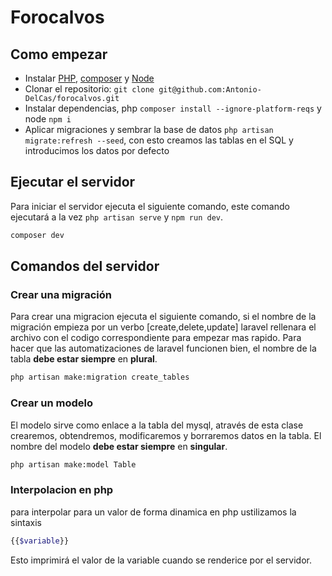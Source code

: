# Forocalvos

## Como empezar

-   Instalar [PHP](https://www.php.net/manual/es/install.php), [composer](https://getcomposer.org/) y [Node](https://nodejs.org/en/)
-   Clonar el repositorio: `git clone git@github.com:Antonio-DelCas/forocalvos.git`
-   Instalar dependencias, php `composer install --ignore-platform-reqs` y node `npm i`
-   Aplicar migraciones y sembrar la base de datos `php artisan migrate:refresh --seed`, con esto creamos las tablas en el SQL y introducimos los datos por defecto

## Ejecutar el servidor

Para iniciar el servidor ejecuta el siguiente comando, este comando ejecutará a la vez `php artisan serve` y `npm run dev`.

```bash
composer dev
```

## Comandos del servidor

### Crear una migración

Para crear una migracion ejecuta el siguiente comando, si el nombre de la migración empieza por un verbo [create,delete,update] laravel rellenara el archivo con el codigo correspondiente para empezar mas rapido.
Para hacer que las automatizaciones de laravel funcionen bien, el nombre de la tabla **debe estar siempre** en **plural**.

```bash
php artisan make:migration create_tables
```

### Crear un modelo

El modelo sirve como enlace a la tabla del mysql, através de esta clase crearemos, obtendremos, modificaremos y borraremos datos en la tabla.
El nombre del modelo **debe estar siempre** en **singular**.

```bash
php artisan make:model Table
```

### Interpolacion en php

para interpolar para un valor de forma dinamica en php ustilizamos la sintaxis
```php
{{$variable}}
```
Esto imprimirá el valor de la variable cuando se renderice por el servidor.
